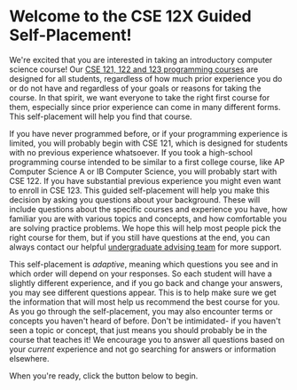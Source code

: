 # Welcome to the CSE 12X Guided Self-Placement!

We're excited that you are interested in taking an introductory computer science course! Our [CSE 121, 122 and 123 programming courses](https://www.cs.washington.edu/academics/ugrad/nonmajor-options/intro-courses)
are designed for all students, regardless of how much prior experience you do or do not have and regardless of your goals or reasons for taking the course. In that spirit, we want everyone to take the right first course for them, especially since prior experience can come in many different forms. This self-placement will help you find that course.

If you have never programmed before, or if your programming experience is limited, you will probably begin with CSE 121, which is designed for students with no previous experience whatsoever. If you took a high-school programming course intended to be similar to a first college course, like AP Computer Science A or IB Computer Science, you will probably start with CSE 122. If you have substantial previous experience you might even want to enroll in CSE 123. This guided self-placement will help you make this decision by asking you questions about your background. These will include questions about the specific courses and experience you have, how familiar you are with various topics and concepts, and how comfortable you are solving practice problems. We hope this will help most people pick the right course for them, but if you still have questions at the end, you can always contact our helpful [undergraduate advising team](https://www.cs.washington.edu/academics/ugrad/advising) for more support.

This self-placement is *adaptive*, meaning which questions you see and in which order will depend on your responses. So each student will have a slightly different experience, and if you go back and change your answers, you may see different questions
appear. This is to help make sure we get the information that will most help us recommend the best course for you. As you go through the self-placement, you may also encounter terms or concepts you haven't heard of before. Don't be intimidated- if you haven't seen a topic or concept, that just means you should probably be in the course that teaches it! We encourage you to answer all questions based on your *current* experience and not go searching for answers or information elsewhere.

When you're ready, click the button below to begin.